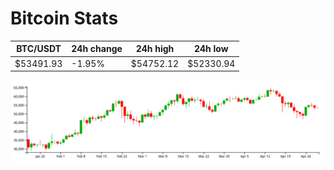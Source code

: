# Bitcoin Stats

BTC/USDT|24h change|24h high|24h low|
|---|---|---|---|
|$53491.93|-1.95%|$54752.12|$52330.94|

<img src="./chart.svg">
